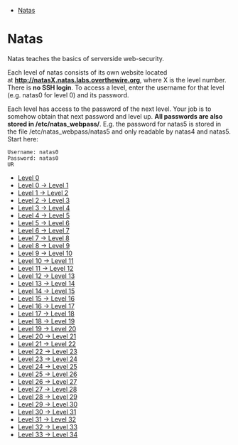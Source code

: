 - [Natas](https://overthewire.org/wargames/natas)
# Natas

Natas teaches the basics of serverside web-security.

Each level of natas consists of its own website located at **http://natasX.natas.labs.overthewire.org**, where X is the level number. There is **no SSH login**. To access a level, enter the username for that level (e.g. natas0 for level 0) and its password.

Each level has access to the password of the next level. Your job is to somehow obtain that next password and level up. **All passwords are also stored in /etc/natas_webpass/**. E.g. the password for natas5 is stored in the file /etc/natas_webpass/natas5 and only readable by natas4 and natas5.
Start here:

```
Username: natas0
Password: natas0
UR
```

- [Level 0](https://overthewire.org/wargames/natas/natas0.html)
- [Level 0 → Level 1](https://overthewire.org/wargames/natas/natas1.html)
- [Level 1 → Level 2](https://overthewire.org/wargames/natas/natas2.html)
- [Level 2 → Level 3](https://overthewire.org/wargames/natas/natas3.html)
- [Level 3 → Level 4](https://overthewire.org/wargames/natas/natas4.html)
- [Level 4 → Level 5](https://overthewire.org/wargames/natas/natas5.html)
- [Level 5 → Level 6](https://overthewire.org/wargames/natas/natas6.html)
- [Level 6 → Level 7](https://overthewire.org/wargames/natas/natas7.html)
- [Level 7 → Level 8](https://overthewire.org/wargames/natas/natas8.html)
- [Level 8 → Level 9](https://overthewire.org/wargames/natas/natas9.html)
- [Level 9 → Level 10](https://overthewire.org/wargames/natas/natas10.html)
- [Level 10 → Level 11](https://overthewire.org/wargames/natas/natas11.html)
- [Level 11 → Level 12](https://overthewire.org/wargames/natas/natas12.html)
- [Level 12 → Level 13](https://overthewire.org/wargames/natas/natas13.html)
- [Level 13 → Level 14](https://overthewire.org/wargames/natas/natas14.html)
- [Level 14 → Level 15](https://overthewire.org/wargames/natas/natas15.html)
- [Level 15 → Level 16](https://overthewire.org/wargames/natas/natas16.html)
- [Level 16 → Level 17](https://overthewire.org/wargames/natas/natas17.html)
- [Level 17 → Level 18](https://overthewire.org/wargames/natas/natas18.html)
- [Level 18 → Level 19](https://overthewire.org/wargames/natas/natas19.html)
- [Level 19 → Level 20](https://overthewire.org/wargames/natas/natas20.html)
- [Level 20 → Level 21](https://overthewire.org/wargames/natas/natas21.html)
- [Level 21 → Level 22](https://overthewire.org/wargames/natas/natas22.html)
- [Level 22 → Level 23](https://overthewire.org/wargames/natas/natas23.html)
- [Level 23 → Level 24](https://overthewire.org/wargames/natas/natas24.html)
- [Level 24 → Level 25](https://overthewire.org/wargames/natas/natas25.html)
- [Level 25 → Level 26](https://overthewire.org/wargames/natas/natas26.html)
- [Level 26 → Level 27](https://overthewire.org/wargames/natas/natas27.html)
- [Level 27 → Level 28](https://overthewire.org/wargames/natas/natas28.html)
- [Level 28 → Level 29](https://overthewire.org/wargames/natas/natas29.html)
- [Level 29 → Level 30](https://overthewire.org/wargames/natas/natas30.html)
- [Level 30 → Level 31](https://overthewire.org/wargames/natas/natas31.html)
- [Level 31 → Level 32](https://overthewire.org/wargames/natas/natas32.html)
- [Level 32 → Level 33](https://overthewire.org/wargames/natas/natas33.html)
- [Level 33 → Level 34](https://overthewire.org/wargames/natas/natas34.html)

